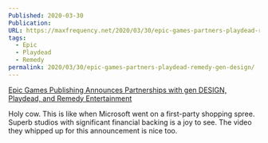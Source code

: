 ```yaml
---
Published: 2020-03-30
Publication: 
URL: https://maxfrequency.net/2020/03/30/epic-games-partners-playdead-remedy-gen-design/
tags:
  - Epic
  - Playdead
  - Remedy
permalink: 2020/03/30/epic-games-partners-playdead-remedy-gen-design/
---
```

[Epic Games Publishing Announces Partnerships with gen DESIGN, Playdead, and Remedy Entertainment](https://store.epicgames.com/en-US/news/epic-games-publishing-announcement?sessionInvalidated=true)

Holy cow. This is like when Microsoft went on a first-party shopping spree. Superb studios with significant financial backing is a joy to see. The video they whipped up for this announcement is nice too.